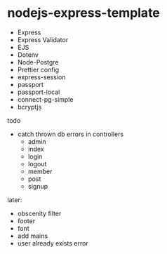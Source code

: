 # nodejs-express-template

-   Express
-   Express Validator
-   EJS
-   Dotenv
-   Node-Postgre
-   Prettier config
-   express-session
-   passport
-   passport-local
-   connect-pg-simple
-   bcryptjs

todo
- catch thrown db errors in controllers
    - admin
    - index
    - login
    - logout
    - member
    - post
    - signup

later:
- obscenity filter
- footer
- font
- add mains
- user already exists error
